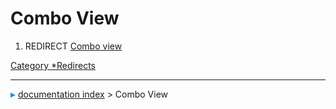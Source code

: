 # Combo View
1.  REDIRECT [Combo view](Combo_view.md)



[Category   *Redirects](Category_Redirects.md)



---
![](images/Right_arrow.png) [documentation index](../README.md) > Combo View
